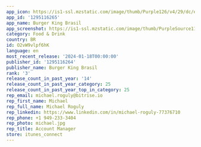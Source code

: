 ```yaml
---
app_icon: https://is1-ssl.mzstatic.com/image/thumb/Purple126/v4/29/dc/e6/29dce64a-f220-3d0b-eb86-94653a9a9537/AppIcon-0-1x_U007emarketing-0-10-0-85-220.png/1024x1024bb.png
app_id: '1295116265'
app_name: Burger King Brasil
app_screenshot: https://is1-ssl.mzstatic.com/image/thumb/PurpleSource114/v4/17/a2/65/17a26594-b2b6-dd48-7188-a9b239f51acb/c4224e2b-5b7a-4bc4-93e2-d41f5704faf6_1-0-iOS-1242x2688.png/1242x2688bb.png
category: Food & Drink
country: BR
id: O2vW9vlpf6hK
language: en
most_recent_release: '2024-01-18T00:00:00'
publisher_id: '1295116264'
publisher_name: Burger King Brasil
rank: '3'
release_count_in_past_year: '14'
release_count_in_past_year_category: 25
release_count_in_past_year_top_in_category: 25
rep_email: michael.roguly@bitrise.io
rep_first_name: Michael
rep_full_name: Michael Roguly
rep_linkedin: https://www.linkedin.com/in/michael-roguly-77376710
rep_phone: +1 949-233-3404
rep_photo: michael.jpg
rep_title: Account Manager
store: itunes_connect
---
```


